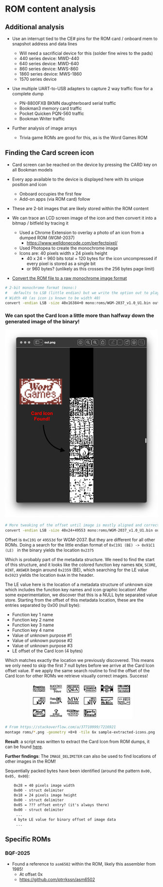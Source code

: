 # ROM content analysis


## Additional analysis

- Use an interrupt tied to the CE# pins for the ROM card / onboard mem to snapshot address and data lines
    - Will need a sacrificial device for this (solder fine wires to the pads)
    - 440 series device: MWD-440
    - 640 series device: MWD-640
    - 860 series device: MWS-860
    - 1860 series device: MWS-1860
    - 1570 series device

- Use multiple UART-to-USB adapters to capture 2 way traffic flow for a complete dump
    - PN-8800FXB BKMN daughterboard serial traffic
    - Bookman3 memory card traffic
    - Pocket Quicken PQN-560 traffic
    - Bookman Writer traffic

- Further analysis of image arrays
    - Trivia game ROMs are good for this, as is the Word Games ROM
    

## Finding the Card screen icon

- Card screen can be reached on the device by pressing the CARD key on all Bookman models
- Every app available to the device is displayed here with its unique position and icon
    - Onboard occupies the first few
    - Add-on apps (via ROM card) follow
- These are 2-bit images that are likely stored within the ROM content
- We can trace an LCD screen image of the icon and then convert it into a bitmap / bitfield by tracing it
    - Used a Chrome Extension to overlay a photo of an icon from a dumped ROM (WGM-2037)
        - https://www.welldonecode.com/perfectpixel/
    - Used Photopea to create the monochrome image
    - Icons are: 40 pixels width x 24 pixels height
        - 40 x 24 = 960 bits total = 120 bytes for the icon uncompressed if every pixel is stored as a single bit
        - or 960 bytes? (unlikely as this crosses the 256 bytes page limit)

- [Convert the ROM file to a raw monochrome image format](https://superuser.com/a/978432)
    
```bash
# 2-bit monochrome format (mono:)
#   defaults to LSB (little endian) but we write the option out to play with it
# Width 40 (as icon is known to be width 40)
convert -endian LSB -size 40x16384+0 mono:roms/WGM-2037_v1.0_U1.bin out.png
```
### We can spot the Card Icon a little more than halfway down the generated image of the binary!

<img src="photos/WGM-2037/Screen Shot 2022-12-07 at 11.21.17 PM.png">

```bash
# More tweaking of the offset until image is mostly aligned and correct
convert -endian LSB -size 40x24+49553 mono:roms/WGM-2037_v1.0_U1.bin out.png
```

Offset is `0xC191` or `49553d` for WGM-2037. But they are different for all other ROMs.
Doing a search for the little endian format of `0xC191 (BE) -> 0x91C1 (LE) ` in the binary yields the location `0x2375`

Which is probably part of the metadata structure. We need to find the start of this structure, and it looks like the colored function key names `NEW`, `SCORE`, `HINT`, `ANSWER` begin around `0x2359` (BE), which searching for the LE value `0x5923` yields the location `0xAA` in the header. 

The LE value here is the location of a metadata structure of unknown size which includes the function key names and icon graphic location!
After some experimentation, we discover that this is a NULL byte separated value store. Starting from the offset of this metadata location, these are the entries separated by 0x00 (null byte):
- Function key 1 name
- Function key 2 name
- Function key 3 name
- Function key 4 name
- Value of unknown purpose #1
- Value of unknown purpose #2
- Value of unknown purpose #3
- LE offset of the Card Icon (4 bytes)

Which matches exactly the location we previously discovered. This means we only need to skip the first 7 null bytes before we arrive at the Card Icon offset value. If we apply the same search routine to find the offset of the Card Icon for other ROMs we retrieve visually correct images. Success!

<center>
<img src="sample-extracted-icons.png">
</center>

```bash
# From https://stackoverflow.com/a/37710999/7216921
montage roms/*.png -geometry +8+8 -tile 6x sample-extracted-icons.png
```

**Result**: a script was written to extract the Card Icon from ROM dumps, it can be found [here](utils/extractCardIcon.js).

**Further findings**: The `IMAGE_DELIMITER` can also be used to find locations of other images in the ROM!

Sequentially packed bytes have been identified (around the pattern `0x00, 0x05, 0x00`):

```
    0x28 = 40 pixels image width
    0x00 - struct delimiter
    0x18 = 24 pixels image height
    0x00 - struct delimiter
    0x05 = ??? offset entry? (it's always there)
    0x00 - struct delimiter
     ...
    4 byte LE value for binary offset of image data
     ...
```

## Specific ROMs

### BQF-2025
- Found a reference to `asm6502` within the ROM, likely this assembler from 1985!
    - At offset 0x
    - https://github.com/ptrrkssn/asm6502

